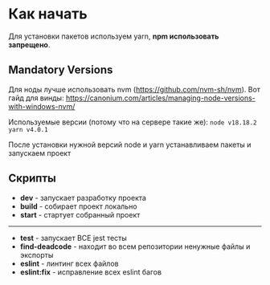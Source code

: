 # Как начать

Для установки пакетов используем yarn, **npm использовать запрещено**.

## Mandatory Versions
Для ноды лучше использовать nvm (https://github.com/nvm-sh/nvm).
Вот гайд для винды: https://canonium.com/articles/managing-node-versions-with-windows-nvm/

Используемые версии (потому что на сервере такие же):
`node v18.18.2`
`yarn v4.0.1`

После установки нужной версий node и yarn устанавливаем пакеты и запускаем проект

## Скрипты
- **dev** - запускает разработку проекта
- **build** - собирает проект локально
- **start** - стартует собранный проект
----
- **test** - запускает ВСЕ jest тесты
- **find-deadcode** - находит во всем репозитории ненужные файлы и экспорты
- **eslint** - линтинг всех файлов
- **eslint:fix** - исправление всех eslint багов